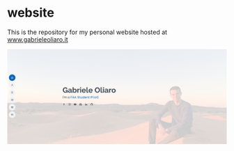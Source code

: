 # website
This is the repository for my personal website hosted at www.gabrieleoliaro.it

![screenshot of the home page](./utils/screen_for_readme.png)

